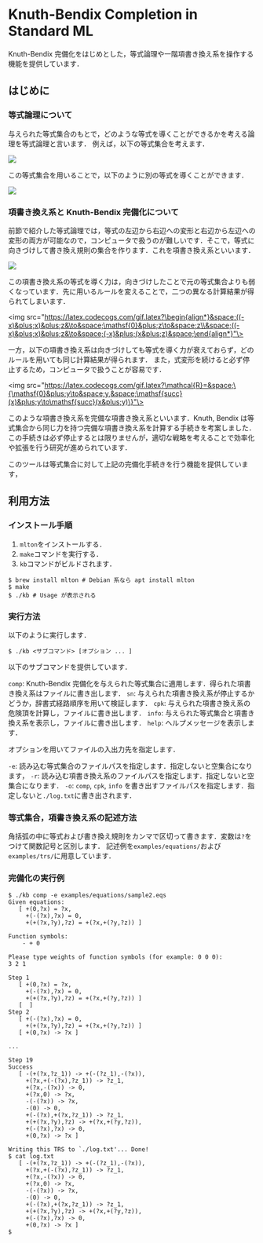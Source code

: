 # Knuth-Bendix Completion in Standard ML

Knuth-Bendix 完備化をはじめとした，等式論理や一階項書き換え系を操作する機能を提供しています．

## はじめに

### 等式論理について

与えられた等式集合のもとで，どのような等式を導くことができるかを考える論理を等式論理と言います．
例えば，以下の等式集合を考えます．

<img src="https://latex.codecogs.com/svg.latex?E&space;=&space;\{\mathsf{0}&space;&plus;&space;x&space;=&space;x,(-x)&plus;x=\mathsf{0},&space;(x&plus;y)&plus;z=x&plus;(y&plus;z)\}"/>

この等式集合を用いることで，以下のように別の等式を導くことができます．

<img src="https://latex.codecogs.com/svg.latex?\begin{align*}&space;x&plus;(-x)&=\mathsf{0}&plus;(x&plus;(-x))\\&space;&=((-(-x))&plus;(-x))&plus;(x&plus;(-x))\\&space;&=(-(-x))&plus;((-x)&plus;(x&plus;(-x)))\\&space;&=(-(-x))&plus;(((-x)&plus;x)&plus;(-x))\\&space;&=(-(-x))&plus;(\mathsf{0}&plus;(-x))\\&space;&=(-(-x))&plus;(-x)\\&space;&=\mathsf{0}&space;\end{align*}"/>

### 項書き換え系と Knuth-Bendix 完備化について

前節で紹介した等式論理では，等式の左辺から右辺への変形と右辺から左辺への変形の両方が可能なので，コンピュータで扱うのが難しいです．そこで，等式に向きづけして書き換え規則の集合を作ります．これを項書き換え系といいます．

<img src="https://latex.codecogs.com/gif.latex?\mathcal{R}=\{\mathsf{0}&plus;x\to&space;x,(-x)&plus;x\to\mathsf{0},(x&plus;y)&plus;z\to&space;x&plus;(y&plus;z)\}"/>

この項書き換え系の等式を導く力は，向きづけしたことで元の等式集合よりも弱くなっています．先に用いるルールを変えることで，二つの異なる計算結果が得られてしまいます．

<img src="https://latex.codecogs.com/gif.latex?\begin{align*}&space;((-x)&plus;x)&plus;z&\to&space;\mathsf{0}&plus;z\to&space;z\\&space;((-x)&plus;x)&plus;z&\to&space;(-x)&plus;(x&plus;z)&space;\end{align*}"\>

一方，以下の項書き換え系は向きづけしても等式を導く力が衰えておらず，どのルールを用いても同じ計算結果が得られます．
また，式変形を続けると必ず停止するため，コンピュータで扱うことが容易です．

<img src="https://latex.codecogs.com/gif.latex?\mathcal{R}=&space;\{\mathsf{0}&plus;y\to&space;y,&space;\mathsf{succ}(x)&plus;y\to\mathsf{succ}(x&plus;y)\}"\>

このような項書き換え系を完備な項書き換え系といいます．Knuth, Bendix は等式集合から同じ力を持つ完備な項書き換え系を計算する手続きを考案しました．この手続きは必ず停止するとは限りませんが，適切な戦略を考えることで効率化や拡張を行う研究が進められています．

このツールは等式集合に対して上記の完備化手続きを行う機能を提供しています，

## 利用方法

### インストール手順

1. `mlton`をインストールする．
2. `make`コマンドを実行する．
3. `kb`コマンドがビルドされます．

```
$ brew install mlton # Debian 系なら apt install mlton
$ make
$ ./kb # Usage が表示される
```

### 実行方法

以下のように実行します．

```
$ ./kb <サブコマンド> [オプション ... ]
```

以下のサブコマンドを提供しています．

`comp`: Knuth-Bendix 完備化を与えられた等式集合に適用します．得られた項書き換え系はファイルに書き出します．
`sn`: 与えられた項書き換え系が停止するかどうか，辞書式経路順序を用いて検証します．
`cpk`: 与えられた項書き換え系の危険頂を計算し，ファイルに書き出します．
`info`: 与えられた等式集合と項書き換え系を表示し，ファイルに書き出します．
`help`: ヘルプメッセージを表示します．

オプションを用いてファイルの入出力先を指定します．

`-e`: 読み込む等式集合のファイルパスを指定します．指定しないと空集合になります，
`-r`: 読み込む項書き換え系のファイルパスを指定します．指定しないと空集合になります．
`-o`: `comp`, `cpk`, `info` を書き出すファイルパスを指定します．指定しないと`./log.txt`に書き出されます．

### 等式集合，項書き換え系の記述方法

角括弧の中に等式および書き換え規則をカンマで区切って書きます．変数は`?`をつけて関数記号と区別します．
記述例を`examples/equations/`および`examples/trs/`に用意しています．

### 完備化の実行例

```
$ ./kb comp -e examples/equations/sample2.eqs
Given equations:
   [ +(0,?x) = ?x,
     +(-(?x),?x) = 0,
     +(+(?x,?y),?z) = +(?x,+(?y,?z)) ]

Function symbols:
    - + 0

Please type weights of function symbols (for example: 0 0 0):
3 2 1

Step 1
   [ +(0,?x) = ?x,
     +(-(?x),?x) = 0,
     +(+(?x,?y),?z) = +(?x,+(?y,?z)) ]
   [  ]
Step 2
   [ +(-(?x),?x) = 0,
     +(+(?x,?y),?z) = +(?x,+(?y,?z)) ]
   [ +(0,?x) -> ?x ]

...

Step 19
Success
   [ -(+(?x,?z_1)) -> +(-(?z_1),-(?x)),
     +(?x,+(-(?x),?z_1)) -> ?z_1,
     +(?x,-(?x)) -> 0,
     +(?x,0) -> ?x,
     -(-(?x)) -> ?x,
     -(0) -> 0,
     +(-(?x),+(?x,?z_1)) -> ?z_1,
     +(+(?x,?y),?z) -> +(?x,+(?y,?z)),
     +(-(?x),?x) -> 0,
     +(0,?x) -> ?x ]

Writing this TRS to `./log.txt'... Done!
$ cat log.txt
   [ -(+(?x,?z_1)) -> +(-(?z_1),-(?x)),
     +(?x,+(-(?x),?z_1)) -> ?z_1,
     +(?x,-(?x)) -> 0,
     +(?x,0) -> ?x,
     -(-(?x)) -> ?x,
     -(0) -> 0,
     +(-(?x),+(?x,?z_1)) -> ?z_1,
     +(+(?x,?y),?z) -> +(?x,+(?y,?z)),
     +(-(?x),?x) -> 0,
     +(0,?x) -> ?x ]
$
```
